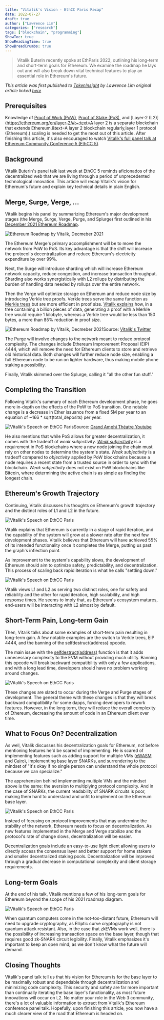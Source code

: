 ```yaml
---
title: "Vitalik's Vision - EthCC Paris Recap"
date: 2022-07-27
draft: true
author: ["Lawrence Lim"]
categories: ["research"]
tags: ["blockchain", "programming"]
ShowToc: true
ShowReadingTime: true
ShowBreadCrumbs: true
---
```

> Vitalik Buterin recently spoke at EthParis 2022, outlining his long-term and short-term goals for Ethereum. We examine the roadmap he lays out and will also break down vital technical features to play an essential role in Ethereum's future.

*This article was first published to [TokenInsight](https://tokeninsight.com/en/cryptocurrencies) by Lawrence Lim original article linked [here](https://tokeninsight.com/en/research/market-analysis/optimism-vs.-arbitrum-a-complete-comparison)*

## Prerequisites

Knowledge of [Proof of Work (PoW)](https://ethereum.org/en/developers/docs/consensus-mechanisms/pow/), [Proof of Stake (PoS)](https://ethereum.org/en/developers/docs/consensus-mechanisms/pos/), and [Layer-2 (L2)](https://ethereum.org/en/layer-2/#:~:text=A layer 2 is a separate blockchain that extends Ethereum.&text=A layer 2 blockchain regularly,layer 1 protocol (Ethereum).) scaling is needed to get the most out of this article. After finishing this article, it's also encouraged to watch [Vitalik's full panel talk at Ethereum Community Conference 5 (EthCC 5)](https://www.youtube.com/watch?v=kGjFTzRTH3Q).

## Background

Vitalik Buterin's panel talk last week at EthCC 5 reminds aficionados of the decentralized web that we are living through a period of unprecedented technological innovation. This article will recap Vitalik's vision for Ethereum's future and explain key technical details in plain English.

## Merge, Surge, Verge, ...

Vitalik begins his panel by summarizing Ethereum's major development stages (the Merge, Surge, Verge, Purge, and Splurge) first outlined in his [December 2021 Ethereum Roadmap](https://twitter.com/VitalikButerin/status/1466411377107558402).

![Ethereum Roadmap by Vitalik, Decmeber 2021](https://tokeninsight.com/cdn-cgi/image/width=750,fit=cover,quality=85/https://s2.tokeninsight.com/static/research/img202207270534440013a058-d0a2-4da6-8853-029e5e7eb454.jpg)

The Ethereum Merge's primary accomplishment will be to move the network from PoW to PoS. Its key advantage is that the shift will increase the protocol's decentralization and reduce Ethereum's electricity expenditure by over 99%.

Next, the Surge will introduce sharding which will increase Ethereum network capacity, reduce congestion, and increase transaction throughput. Sharding also works synergistically with L2 rollups by distributing the burden of handling data needed by rollups over the entire network.



Then the Verge will optimize storage on Ethereum and reduce node size by introducing Verkle tree proofs. Verkle trees serve the same function as [Merkle trees](https://blog.ethereum.org/2015/11/15/merkling-in-ethereum/) but are more efficient in proof size. [Vitalik explains](https://vitalik.ca/general/2021/06/18/verkle.html) how, in a tree containing a billion pieces of data, generating a proof with a Merkle tree would require 1 kilobyte, whereas a Verkle tree would be less than 150 bytes, a more than 85% reduction in proof size.

![Ethereum Roadmap by Vitalik, Decmeber 2021](https://tokeninsight.com/cdn-cgi/image/width=750,fit=cover,quality=85/https://s2.tokeninsight.com/static/research/img2022072705344590500a7a-526e-4227-85b3-beeab63ffe75.jpg)Source: [Vitalik's Twitter](https://twitter.com/VitalikButerin/status/1466411377107558402)

The Purge will involve changes to the network meant to reduce protocol complexity. The changes include Ethereum Improvement Proposal (EIP) 4444, which will remove the need for Ethereum clients to store and retrieve old historical data. Both changes will further reduce node size, enabling a full Ethereum node to be run on lighter hardware, thus making mobile phone staking a possibility.

Finally, Vitalik skimmed over the Splurge, calling it "all the other fun stuff."

## Completing the Transition

Following Vitalik's summary of each Ethereum development phase, he goes more in-depth on the effects of the PoW to PoS transition. One notable change is a decrease in Ether issuance from a fixed 5M per year to an equation of ~166 * sqrt(total_deposits) per year.

![Vitalik's Speech on EthCC Paris](https://tokeninsight.com/cdn-cgi/image/width=750,fit=cover,quality=85/https://s2.tokeninsight.com/static/research/img20220727053446149327de-3291-4dfa-93ea-b512dc004ed9.jpg)Source: [Grand Amphi Théatre Youtube](https://www.youtube.com/watch?v=kGjFTzRTH3Q)

He also mentions that while PoS allows for greater decentralization, it comes with the tradeoff of *weak subjectivity*. [*Weak subjectivity*](https://academy.binance.com/en/glossary/weak-subjectivity) is a requirement in PoS blockchains where a new node joining the chain must rely on other nodes to determine the system's state. *Weak subjectivity* is a tradeoff compared to *objectivity* applied by PoW blockchains because a node requires a recent state from a trusted source in order to sync with the blockchain. *Weak subjectivity* does not exist on PoW blockchains like Bitcoin, where determining the active chain is as simple as finding the longest chain.

## Ethereum's Growth Trajectory

Continuing, Vitalik discusses his thoughts on Ethereum's growth trajectory and the distinct roles of L1 and L2 in the future.

![Vitalik's Speech on EthCC Paris](https://tokeninsight.com/cdn-cgi/image/width=750,fit=cover,quality=85/https://s2.tokeninsight.com/static/research/img20220727053446826bb270-8fb7-4709-bf65-89eb2cc5f21b.jpg)

Vitalik explains that Ethereum is currently in a stage of rapid iteration, and the capability of the system will grow at a slower rate after the next few development phases. Vitalik believes that Ethereum will have achieved 55% of its intended functionality once it completes the Merge, putting us past the graph's inflection point.

As improvement to the system's capability slows, the development of Ethereum should aim to optimize safety, predictability, and decentralization. This process of scaling back rapid iteration is what he calls "settling down."

![Vitalik's Speech on EthCC Paris](https://tokeninsight.com/cdn-cgi/image/width=750,fit=cover,quality=85/https://s2.tokeninsight.com/static/research/img202207270534466246fe05-61f1-4cc8-b301-fe76548095eb.jpg)

Vitalik views L1 and L2 as serving two distinct roles, one for safety and reliability and the other for rapid iteration, high scalability, and high response times. He seems to imply that, as Ethereum's ecosystem matures, end-users will be interacting with L2 almost by default.

## Short-Term Pain, Long-term Gain

Then, Vitalik talks about some examples of short-term pain resulting in long-term gain. A few notable examples are the switch to Verkle trees, EIP 4444, and the banning of the selfdestruct(address) opcode.

The main issue with the [selfdestruct(address)](https://hackernoon.com/how-to-hack-smart-contracts-self-destruct-and-solidity) function is that it adds unnecessary complexity to the EVM without providing much utility. Banning this opcode will break backward compatibility with only a few applications, and with a long lead time, developers should have no problem working around changes.

![Vitalik's Speech on EthCC Paris](https://tokeninsight.com/cdn-cgi/image/width=750,fit=cover,quality=85/https://s2.tokeninsight.com/static/research/img202207270534473d8b4917-211d-44f8-a450-c7a9e46a6b34.jpg)

These changes are slated to occur during the Verge and Purge stages of development. The general theme with these changes is that they will break backward compatibility for some dapps, forcing developers to rework features. However, in the long term, they will reduce the overall complexity of Ethereum, decreasing the amount of code in an Ethereum client over time.

## What to Focus On? Decentralization

As well, Vitalik discusses his decentralization goals for Ethereum, not before mentioning features he'd be scared of implementing. He is scared of implementing features such as adding support for multiple VMs ([eWASM](https://ewasm.readthedocs.io/) and [Cairo](https://www.cairo-lang.org/)), implementing base layer SNARKs, and surrendering to the mindset of "it's okay if no single person can understand the whole protocol because we can specialize."

The apprehension behind implementing multiple VMs and the mindset above is the same: the aversion to multiplying protocol complexity. And in the case of SNARKs, the current readability of SNARK circuits is poor, making them hard to understand and unfit to implement on the Ethereum base layer.

![Vitalik's Speech on EthCC Paris](https://tokeninsight.com/cdn-cgi/image/width=750,fit=cover,quality=85/https://s2.tokeninsight.com/static/research/img20220727053447d6ab2c71-4ae2-4861-8661-24fcc25eef96.jpg)

Instead of focusing on protocol improvements that may undermine the stability of the network, Ethereum needs to focus on decentralization. As new features implemented in the Merge and Verge stabilize and the protocol's rate of change slows, decentralization will be easier.

Decentralization goals include an easy-to-use light client allowing users to directly access the consensus layer and better support for home stakers and smaller decentralized staking pools. Decentralization will be improved through a gradual decrease in computational complexity and client storage requirements.

## Long-term Goals

At the end of his talk, Vitalik mentions a few of his long-term goals for Ethereum beyond the scope of his 2021 roadmap diagram.

![Vitalik's Speech on EthCC Paris](https://tokeninsight.com/cdn-cgi/image/width=750,fit=cover,quality=85/https://s2.tokeninsight.com/static/research/img202207270534478f620a99-6436-43d8-9f09-8e8f83182a83.jpg)

When quantum computers come in the not-too-distant future, Ethereum will need to upgrade cryptography, as Elliptic curve cryptography is not quantum attack resistant. Also, in the case that zkEVMs work well, there is the possibility of increasing transaction space on the base layer, though that requires good zk-SNARK circuit legibility. Finally, Vitalik emphasizes it's important to keep an open mind, as we don't know what the future will demand.

## Closing Thoughts

Vitalik's panel talk tell us that his vision for Ethereum is for the base layer to be maximally robust and dependable through decentralization and minimizing code complexity. This security and safety are far more important than continually iterating the base layer's functionality, as most future innovations will occur on L2. No matter your role in the Web 3 community, there's a lot of valuable information to extract from Vitalik's Ethereum conference panel talk. Hopefully, upon finishing this article, you now have a much clearer view of the road that Ethereum is headed on.
